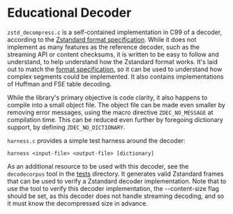 Educational Decoder
===================

`zstd_decompress.c` is a self-contained implementation in C99 of a decoder,
according to the [Zstandard format specification].
While it does not implement as many features as the reference decoder,
such as the streaming API or content checksums, it is written to be easy to
follow and understand, to help understand how the Zstandard format works.
It's laid out to match the [format specification],
so it can be used to understand how complex segments could be implemented.
It also contains implementations of Huffman and FSE table decoding.

[Zstandard format specification]: https://github.com/facebook/zstd/blob/dev/doc/zstd_compression_format.md
[format specification]: https://github.com/facebook/zstd/blob/dev/doc/zstd_compression_format.md

While the library's primary objective is code clarity,
it also happens to compile into a small object file.
The object file can be made even smaller by removing error messages,
using the macro directive `ZDEC_NO_MESSAGE` at compilation time.
This can be reduced even further by foregoing dictionary support,
by defining `ZDEC_NO_DICTIONARY`.

`harness.c` provides a simple test harness around the decoder:

    harness <input-file> <output-file> [dictionary]

As an additional resource to be used with this decoder,
see the `decodecorpus` tool in the [tests] directory.
It generates valid Zstandard frames that can be used to verify
a Zstandard decoder implementation.
Note that to use the tool to verify this decoder implementation,
the --content-size flag should be set,
as this decoder does not handle streaming decoding,
and so it must know the decompressed size in advance.

[tests]: https://github.com/facebook/zstd/blob/dev/tests/
